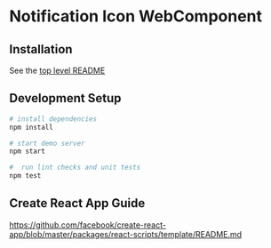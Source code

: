 # Notification Icon WebComponent

## Installation

See the [top level README](../README.md)

## Development Setup

```bash
# install dependencies
npm install

# start demo server
npm start

#  run lint checks and unit tests
npm test
```

## Create React App Guide

https://github.com/facebook/create-react-app/blob/master/packages/react-scripts/template/README.md
